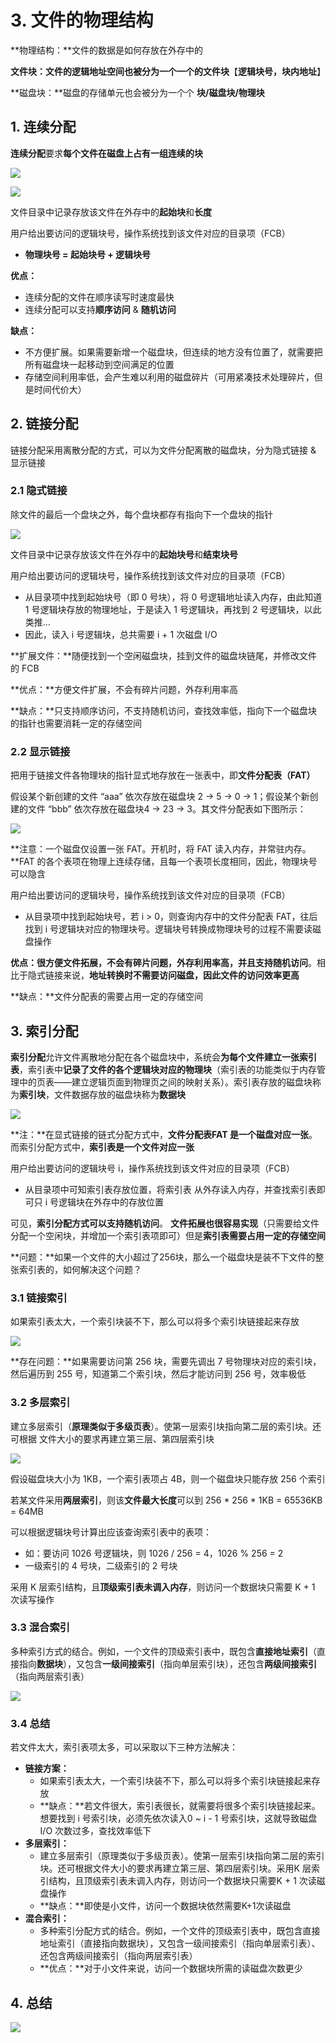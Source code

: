 # 3. 文件的物理结构

**物理结构：**文件的数据是如何存放在外存中的

**文件块：**文件的逻辑地址空间也被分为一个一个的**文件块**【**逻辑块号，块内地址**】

**磁盘块：**磁盘的存储单元也会被分为一个个 **块/磁盘块/物理块**

## 1. 连续分配

**连续分配**要求**每个文件在磁盘上占有一组连续的块**

![](../.gitbook/assets/image%20%28103%29.png)

![](../.gitbook/assets/image%20%2895%29.png)

文件目录中记录存放该文件在外存中的**起始块**和**长度**

用户给出要访问的逻辑块号，操作系统找到该文件对应的目录项（FCB）

* **物理块号 = 起始块号 + 逻辑块号**

**优点：**

* 连续分配的文件在顺序读写时速度最快
* 连续分配可以支持**顺序访问** & **随机访问**

**缺点：**

* 不方便扩展。如果需要新增一个磁盘块，但连续的地方没有位置了，就需要把所有磁盘块一起移动到空间满足的位置
* 存储空间利用率低，会产生难以利用的磁盘碎片（可用紧凑技术处理碎片，但是时间代价大）

## 2. 链接分配

链接分配采用离散分配的方式，可以为文件分配离散的磁盘块，分为隐式链接 & 显示链接

### 2.1 隐式链接

除文件的最后一个盘块之外，每个盘块都存有指向下一个盘块的指针

![](../.gitbook/assets/image%20%28104%29.png)

文件目录中记录存放该文件在外存中的**起始块号**和**结束块号**

用户给出要访问的逻辑块号，操作系统找到该文件对应的目录项（FCB）

* 从目录项中找到起始块号（即 0 号块），将 0 号逻辑地址读入内存，由此知道 1 号逻辑块存放的物理地址，于是读入 1 号逻辑块，再找到 2 号逻辑块，以此类推...
* 因此，读入 i 号逻辑块，总共需要 i + 1 次磁盘 I/O

**扩展文件：**随便找到一个空闲磁盘块，挂到文件的磁盘块链尾，并修改文件的 FCB

**优点：**方便文件扩展，不会有碎片问题，外存利用率高

**缺点：**只支持顺序访问，不支持随机访问，查找效率低，指向下一个磁盘块的指针也需要消耗一定的存储空间

### 2.2 显示链接

把用于链接文件各物理块的指针显式地存放在一张表中，即**文件分配表（FAT）**

假设某个新创建的文件 “aaa” 依次存放在磁盘块 2 -&gt; 5 -&gt; 0 -&gt; 1；假设某个新创建的文件 “bbb” 依次存放在磁盘块4 -&gt; 23 -&gt; 3。其文件分配表如下图所示：

![](../.gitbook/assets/image%20%28105%29.png)

**注意：一个磁盘仅设置一张 FAT。开机时，将 FAT 读入内存，并常驻内存。**FAT 的各个表项在物理上连续存储，且每一个表项长度相同，因此，物理块号可以隐含

用户给出要访问的逻辑块号，操作系统找到该文件对应的目录项（FCB）

* 从目录项中找到起始块号，若 i &gt; 0，则查询内存中的文件分配表 FAT，往后找到 i 号逻辑块对应的物理块号。逻辑块号转换成物理块号的过程不需要读磁盘操作

**优点：**很方便文件拓展，不会有碎片问题，外存利用率高，并且**支持随机访问**。相比于隐式链接来说，**地址转换时不需要访问磁盘，因此文件的访问效率更高**

**缺点：**文件分配表的需要占用一定的存储空间

## 3. 索引分配

**索引分配**允许文件离散地分配在各个磁盘块中，系统会**为每个文件建立一张索引表**，索引表中**记录了文件的各个逻辑块对应的物理块**（索引表的功能类似于内存管理中的页表——建立逻辑页面到物理页之间的映射关系）。索引表存放的磁盘块称为**索引块**，文件数据存放的磁盘块称为**数据块**

![](../.gitbook/assets/image%20%2887%29.png)

**注：**在显式链接的链式分配方式中，**文件分配表FAT 是一个磁盘对应一张**。而索引分配方式中，**索引表是一个文件对应一张**

用户给出要访问的逻辑块号 i，操作系统找到该文件对应的目录项（FCB）

* 从目录项中可知索引表存放位置，将索引表 从外存读入内存，并查找索引表即可只 i 号逻辑块在外存中的存放位置

可见，**索引分配方式可以支持随机访问**。 **文件拓展也很容易实现**（只需要给文件分配一个空闲块，并增加一个索引表项即可）但是**索引表需要占用一定的存储空间**



**问题：**如果一个文件的大小超过了256块，那么一个磁盘块是装不下文件的整张索引表的，如何解决这个问题？

### 3.1 链接索引

如果索引表太大，一个索引块装不下，那么可以将多个索引块链接起来存放

![](../.gitbook/assets/image%20%28108%29.png)

**存在问题：**如果需要访问第 256 块，需要先调出 7 号物理块对应的索引块，然后遍历到 255 号，知道第二个索引块，然后才能访问到 256 号，效率极低

### 3.2 多层索引

建立多层索引（**原理类似于多级页表**）。使第一层索引块指向第二层的索引块。还可根据 文件大小的要求再建立第三层、第四层索引块

![](../.gitbook/assets/image%20%2897%29.png)

假设磁盘块大小为 1KB，一个索引表项占 4B，则一个磁盘块只能存放 256 个索引

若某文件采用**两层索引**，则该**文件最大长度**可以到 256 \* 256 \* 1KB = 65536KB = 64MB

可以根据逻辑块号计算出应该查询索引表中的表项：

* 如：要访问 1026 号逻辑块，则 1026 / 256 = 4，1026 % 256 = 2
* 一级索引的 4 号块，二级索引的 2 号块

采用 K 层索引结构，且**顶级索引表未调入内存**，则访问一个数据块只需要 K + 1 次读写操作

### 3.3 混合索引

多种索引方式的结合。例如，一个文件的顶级索引表中，既包含**直接地址索引**（直接指向**数据块**），又包含**一级间接索引**（指向单层索引块），还包含**两级间接索引**（指向两层索引表）

![](../.gitbook/assets/image%20%2898%29.png)

### 3.4 总结

若文件太大，索引表项太多，可以采取以下三种方法解决：

* **链接方案：**
  * 如果索引表太大，一个索引块装不下，那么可以将多个索引块链接起来存放
  * **缺点：**若文件很大，索引表很长，就需要将很多个索引块链接起来。想要找到 i 号索引块，必须先依次读入0 ~ i - 1 号索引块，这就导致磁盘 I/O 次数过多，查找效率低下
* **多层索引：**
  * 建立多层索引（原理类似于多级页表）。使第一层索引块指向第二层的索引块。还可根据文件大小的要求再建立第三层、第四层索引块。采用K 层索引结构，且顶级索引表未调入内存，则访问一个数据块只需要K + 1 次读磁盘操作
  * **缺点：**即使是小文件，访问一个数据块依然需要K+1次读磁盘
* **混合索引：**
  * 多种索引分配方式的结合。例如，一个文件的顶级索引表中，既包含直接地址索引（直接指向数据块），又包含一级间接索引（指向单层索引表）、还包含两级间接索引（指向两层索引表）
  * **优点：**对于小文件来说，访问一个数据块所需的读磁盘次数更少

## 4. 总结

![](../.gitbook/assets/image%20%28100%29.png)



